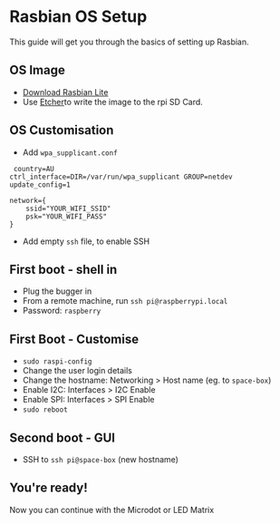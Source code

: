 # Rasbian OS Setup

This guide will get you through the basics of setting up Rasbian.

## OS Image

 - [Download Rasbian Lite](https://www.raspberrypi.org/downloads/raspbian/)
 - Use [Etcher](https://www.balena.io/etcher/)to write the image to the rpi SD Card.
 
## OS Customisation

 - Add `wpa_supplicant.conf`
```
 country=AU
ctrl_interface=DIR=/var/run/wpa_supplicant GROUP=netdev
update_config=1

network={
    ssid="YOUR_WIFI_SSID"
    psk="YOUR_WIFI_PASS"
}
```
 - Add empty `ssh` file, to enable SSH
 
## First boot - shell in

 - Plug the bugger in
 - From a remote machine, run `ssh pi@raspberrypi.local`
 - Password: `raspberry`

## First Boot - Customise

 - `sudo raspi-config`
 - Change the user login details
 - Change the hostname: Networking > Host name (eg. to `space-box`)
 - Enable I2C: Interfaces > I2C Enable
 - Enable SPI: Interfaces > SPI Enable
 - `sudo reboot`

## Second boot - GUI

 - SSH to `ssh pi@space-box` (new hostname) 

## You're ready!

Now you can continue with the Microdot or LED Matrix
